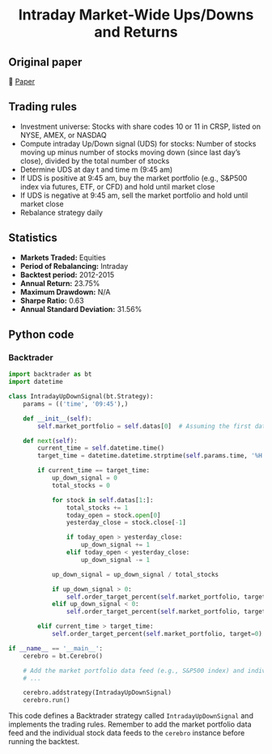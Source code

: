 <div align="center">
  <h1>Intraday Market-Wide Ups/Downs and Returns</h1>
</div>

## Original paper

📕 [Paper](https://papers.ssrn.com/sol3/papers.cfm?abstract_id=3131369)

## Trading rules

- Investment universe: Stocks with share codes 10 or 11 in CRSP, listed on NYSE, AMEX, or NASDAQ
- Compute intraday Up/Down signal (UDS) for stocks: Number of stocks moving up minus number of stocks moving down (since last day’s close), divided by the total number of stocks
- Determine UDS at day t and time m (9:45 am)
- If UDS is positive at 9:45 am, buy the market portfolio (e.g., S&P500 index via futures, ETF, or CFD) and hold until market close
- If UDS is negative at 9:45 am, sell the market portfolio and hold until market close
- Rebalance strategy daily

## Statistics

- **Markets Traded:** Equities
- **Period of Rebalancing:** Intraday
- **Backtest period:** 2012-2015
- **Annual Return:** 23.75%
- **Maximum Drawdown:** N/A
- **Sharpe Ratio:** 0.63
- **Annual Standard Deviation:** 31.56%

## Python code

### Backtrader

```python
import backtrader as bt
import datetime

class IntradayUpDownSignal(bt.Strategy):
    params = (('time', '09:45'),)

    def __init__(self):
        self.market_portfolio = self.datas[0]  # Assuming the first data feed is the market portfolio (e.g., S&P500 index)

    def next(self):
        current_time = self.datetime.time()
        target_time = datetime.datetime.strptime(self.params.time, '%H:%M').time()

        if current_time == target_time:
            up_down_signal = 0
            total_stocks = 0

            for stock in self.datas[1:]:
                total_stocks += 1
                today_open = stock.open[0]
                yesterday_close = stock.close[-1]

                if today_open > yesterday_close:
                    up_down_signal += 1
                elif today_open < yesterday_close:
                    up_down_signal -= 1

            up_down_signal = up_down_signal / total_stocks

            if up_down_signal > 0:
                self.order_target_percent(self.market_portfolio, target=1)
            elif up_down_signal < 0:
                self.order_target_percent(self.market_portfolio, target=-1)

        elif current_time > target_time:
            self.order_target_percent(self.market_portfolio, target=0)

if __name__ == '__main__':
    cerebro = bt.Cerebro()

    # Add the market portfolio data feed (e.g., S&P500 index) and individual stock data feeds to cerebro here
    # ...

    cerebro.addstrategy(IntradayUpDownSignal)
    cerebro.run()
```

This code defines a Backtrader strategy called `IntradayUpDownSignal` and implements the trading rules. Remember to add the market portfolio data feed and the individual stock data feeds to the `cerebro` instance before running the backtest.